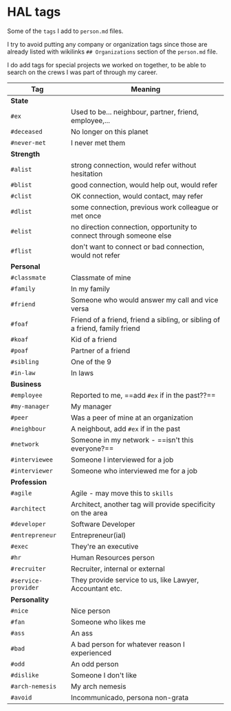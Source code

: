 # HAL tags

Some of the `tags` I add to `person.md` files.

I try to avoid putting any company or organization tags since those are already listed with wikilinks `## Organizations` section of the `person.md` file.

I do add tags for special projects we worked on together, to be able to search on the crews I was part of through my career.

| Tag | Meaning |
| ---- | ---- |
| **State** |  |
| `#ex` | Used to be... neighbour, partner, friend, employee,... |
| `#deceased` | No longer on this planet |
| `#never-met` | I never met them |
| **Strength** |  |
| `#alist` | strong connection, would refer without hesitation |
| `#blist` | good connection, would help out, would refer |
| `#clist` | OK connection, would contact, may refer |
| `#dlist` | some connection, previous work colleague or met once |
| `#elist` | no direction connection, opportunity to connect through someone else |
| `#flist` | don't want to connect or bad connection, would not refer |
| **Personal** |  |
| `#classmate` | Classmate of mine |
| `#family` | In my family |
| `#friend` | Someone who would answer my call and vice versa |
| `#foaf` | Friend of a friend, friend a sibling, or sibling of a friend, family friend |
| `#koaf` | Kid of a friend |
| `#poaf` | Partner of a friend |
| `#sibling` | One of the 9 |
| `#in-law` | In laws |
| **Business** |  |
| `#employee` | Reported to me, ==add `#ex` if in the past??== |
| `#my-manager` | My manager |
| `#peer` | Was a peer of mine at an organization |
| `#neighbour` | A neighbout, add `#ex` if in the past |
| `#network` | Someone in my network - ==isn't this everyone?== |
| `#interviewee` | Someone I interviewed for a job |
| `#interviewer` | Someone who interviewed me for a job |
| **Profession** |  |
| `#agile` | Agile - may move this to `skills`  |
| `#architect` | Architect, another tag will provide specificity on the area |
| `#developer` | Software Developer |
| `#entrepreneur` | Entrepreneur(ial) |
| `#exec` | They're an executive |
| `#hr` | Human Resources person |
| `#recruiter` | Recruiter, internal or external |
| `#service-provider` | They provide service to us, like Lawyer, Accountant etc. |
| **Personality** |  |
| `#nice` | Nice person |
| `#fan` | Someone who likes me |
| `#ass` | An ass |
| `#bad` | A bad person for whatever reason I experienced |
| `#odd` | An odd person |
| `#dislike` | Someone I don't like |
| `#arch-nemesis` | My arch nemesis |
| `#avoid` | Incommunicado, persona non-grata |